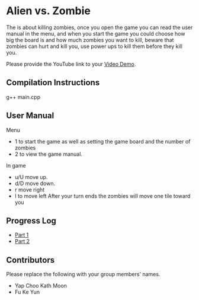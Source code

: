 # Alien vs. Zombie

The is about killing zombies, once you open the game you can read the user manual in the menu, and when you start the game you could choose how big the board is and how much zombies you want to kill, beware that zombies can hurt and kill you, use power ups to kill them before they kill you.

Please provide the YouTube link to your [Video Demo](https://youtu.be/OHFaf16AavY).

## Compilation Instructions

g++ main.cpp

## User Manual

Menu 
- 1 to start the game as well as setting the game board and the number of zombies
- 2 to view the game manual.

In game
-  u/U move up.
-  d/D move down.
-  r move right
-  l to move left
After your turn ends the zombies will move one tile toward you

## Progress Log

- [Part 1](PART1.md)
- [Part 2](PART2.md)

## Contributors

Please replace the following with your group members' names.

- Yap Choo Kath Moon
- Fu Ke Yun
